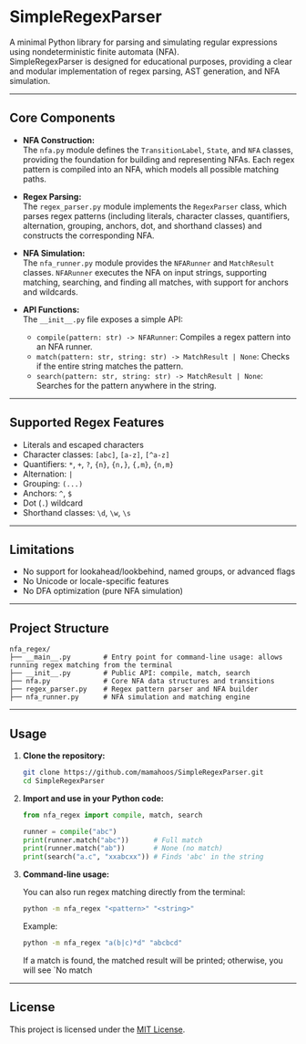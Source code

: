 # SimpleRegexParser
A minimal Python library for parsing and simulating regular expressions using nondeterministic finite automata (NFA).  
SimpleRegexParser is designed for educational purposes, providing a clear and modular implementation of regex parsing, AST generation, and NFA simulation.

---

## Core Components

- **NFA Construction:**  
    The `nfa.py` module defines the `TransitionLabel`, `State`, and `NFA` classes, providing the foundation for building and representing NFAs. Each regex pattern is compiled into an NFA, which models all possible matching paths.

- **Regex Parsing:**  
    The `regex_parser.py` module implements the `RegexParser` class, which parses regex patterns (including literals, character classes, quantifiers, alternation, grouping, anchors, dot, and shorthand classes) and constructs the corresponding NFA.

- **NFA Simulation:**  
    The `nfa_runner.py` module provides the `NFARunner` and `MatchResult` classes. `NFARunner` executes the NFA on input strings, supporting matching, searching, and finding all matches, with support for anchors and wildcards.

- **API Functions:**  
    The `__init__.py` file exposes a simple API:
    - `compile(pattern: str) -> NFARunner`: Compiles a regex pattern into an NFA runner.
    - `match(pattern: str, string: str) -> MatchResult | None`: Checks if the entire string matches the pattern.
    - `search(pattern: str, string: str) -> MatchResult | None`: Searches for the pattern anywhere in the string.

---

## Supported Regex Features

- Literals and escaped characters
- Character classes: `[abc]`, `[a-z]`, `[^a-z]`
- Quantifiers: `*`, `+`, `?`, `{n}`, `{n,}`, `{,m}`, `{n,m}`
- Alternation: `|`
- Grouping: `(...)`
- Anchors: `^`, `$`
- Dot (`.`) wildcard
- Shorthand classes: `\d`, `\w`, `\s`

---

## Limitations

- No support for lookahead/lookbehind, named groups, or advanced flags
- No Unicode or locale-specific features
- No DFA optimization (pure NFA simulation)

---

## Project Structure

```
nfa_regex/
├── __main__.py        # Entry point for command-line usage: allows running regex matching from the terminal
├── __init__.py        # Public API: compile, match, search
├── nfa.py             # Core NFA data structures and transitions
├── regex_parser.py    # Regex pattern parser and NFA builder
├── nfa_runner.py      # NFA simulation and matching engine
```

---

## Usage

1. **Clone the repository:**
    ```sh
    git clone https://github.com/mamahoos/SimpleRegexParser.git
    cd SimpleRegexParser
    ```

2. **Import and use in your Python code:**
    ```python
    from nfa_regex import compile, match, search

    runner = compile("abc")
    print(runner.match("abc"))      # Full match
    print(runner.match("ab"))       # None (no match)
    print(search("a.c", "xxabcxx")) # Finds 'abc' in the string
    ```

3. **Command-line usage:**

    You can also run regex matching directly from the terminal:
    ```sh
    python -m nfa_regex "<pattern>" "<string>"
    ```
    Example:
    ```sh
    python -m nfa_regex "a(b|c)*d" "abcbcd"
    ```

    If a match is found, the matched result will be printed; otherwise, you will see `No match

---

## License

This project is licensed under the [MIT License](LICENSE).


